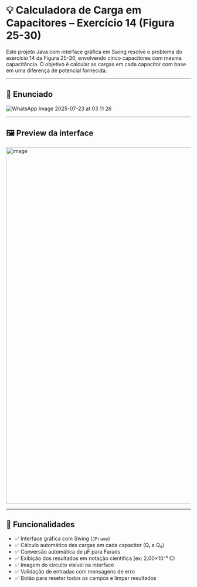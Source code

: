 # 💡 Calculadora de Carga em Capacitores – Exercício 14 (Figura 25-30)

Este projeto Java com interface gráfica em Swing resolve o problema do exercício 14 da Figura 25-30, envolvendo cinco capacitores com mesma capacitância. O objetivo é calcular as cargas em cada capacitor com base em uma diferença de potencial fornecida.

---

## 🧠 Enunciado

![WhatsApp Image 2025-07-23 at 03 11 26](https://github.com/user-attachments/assets/5a6a90f7-a784-4870-b6dd-57eae9f8ee73)

---

## 🖼️ Preview da interface

<img width="812" height="973" alt="image" src="https://github.com/user-attachments/assets/738c2889-a64b-465d-ba80-520a3579806b" />

---

## 🚀 Funcionalidades

- ✅ Interface gráfica com Swing (`JFrame`)
- ✅ Cálculo automático das cargas em cada capacitor (Q₁ a Q₅)
- ✅ Conversão automática de µF para Farads
- ✅ Exibição dos resultados em notação científica (ex: 2.00×10⁻⁵ C)
- ✅ Imagem do circuito visível na interface
- ✅ Validação de entradas com mensagens de erro
- ✅ Botão para resetar todos os campos e limpar resultados
